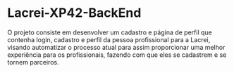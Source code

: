 # Lacrei-XP42-BackEnd
O projeto consiste em desenvolver um cadastro e página de perfil que contenha login, cadastro e perfil da pessoa profissional para a Lacrei, visando automatizar o processo atual para assim proporcionar uma melhor experiência para os profissionais, fazendo com que eles se cadastrem e se tornem parceiros. 
